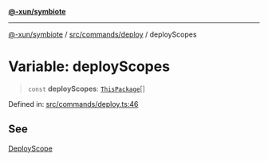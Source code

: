 [**@-xun/symbiote**](../../../../README.md)

***

[@-xun/symbiote](../../../../README.md) / [src/commands/deploy](../README.md) / deployScopes

# Variable: deployScopes

> `const` **deployScopes**: [`ThisPackage`](../../../configure/enumerations/ThisPackageGlobalScope.md#thispackage)[]

Defined in: [src/commands/deploy.ts:46](https://github.com/Xunnamius/symbiote/blob/28acb7961df65f3e39ec6b549117698f529b083c/src/commands/deploy.ts#L46)

## See

[DeployScope](../../../configure/enumerations/ThisPackageGlobalScope.md)
